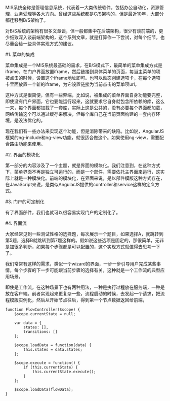 MIS系统全称是管理信息系统，代表着一大类传统软件，包括办公自动化，资源管理，业务受理等各大方向。曾经这些系统都是C/S架构的，但是最近10年，大部分都迁移到B/S架构了。

对B/S系统的架构有很多文章谈，但一般都集中在后端架构，很少有谈前端的，更少细致深入谈前端架构的，这个系列文章，就是打算作一下尝试，对每个细节，也尽量会给一些具体实现方式的建议。



#1. 菜单的集成

菜单集成是一个MIS系统最基础的需求，在B/S模式下，最简单的菜单集成方式是iframe，在门户界面放置iframe，然后链接到具体菜单的页面，每当主菜单的项被点击的时候，设置这个iframe地址即可。也可以动态创建选项卡，在每个选项卡里面放置一个新的iframe，为它设置链接为当前点击的菜单项url。

这种方式是很简便，但有一些弊端，比如说，被集成的菜单界面自身功能要完整，即使没有门户界面，它也要能运行起来，这就要求它自身就包含所依赖的库，这么一来，每个界面都加载了一套库，实际上这是公共的，没有必要每个界面都加载，网络传输这个可以通过缓存来解决，但每个库自己在当前页面构建的一套内存环境，是没法优化的。

现在我们有一些办法来实现这个功能，但是消除带来的缺陷。比如说，AngularJS框架的ng-include和ng-view功能，就很适合做这个。如果使用ng-view，需要配合路由功能来使用。

#2. 界面的模块化

第一部分的内容涉及了一个主题，就是界面的模块化。我们注意到，在这种方式下，菜单界面不再是独立可运行的，而是一个部件，需要依托主界面来运行，这实际上就是一种模块化。前端的模块化，在界面来说，是以部件模版这种方式存在，在JavaScript来说，是类似AngularJS提供的controller和service这样的定义方式。

#3. 门户的可定制化

有了界面部件，我们也就可以很容易实现门户的定制化了。

#4. 界面流

大家经常见到一些测试性格的选择题，每次展示一个题目，如果选择A，就跳转到第5题，选择B就跳转到第7题这样的。假如说这些选项是固定的，那很简单，无非是加很多判断，如果每个步骤都是可以配置的，这个实现方式就值得去思考一下了。

我们常常有这样的需求，类似一个wizard的界面，一步一步引导用户完成某些事情，每个步骤的下一步可能跟当前步骤的选择有关，这种就是一个工作流的典型应用场景。

即使是工作流，在这种场景下也有两种用法，一种是执行过程放在服务端，一种是放在客户端。前者实现起来更复杂一些，流程启动的时候，去发起一个请求，把流程模版实例化，然后从开始节点往后，得到第一个节点数据返回给前端，

	function FlowController($scope) {
		$scope.currentState = null;

		var data = {
			states: [],
			transitions: []
		};

		$scope.loadData = function(data) {
			this.states = data.states;
		};

		$scope.execute = function() {
			if (this.currentState) {
				this.currentState.execute();
			}
		};

		$scope.loadData(flowData);
	}